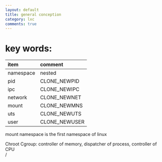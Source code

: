 ```yaml
---
layout: default
title: general conception
category: lxc
comments: true
---
```



# key words:   
item | comment
:--- | :---
namespace|nested
pid|CLONE_NEWPID|process indentification|
ipc|CLONE_NEWIPC|
network|CLONE_NEWNET|independent network stack
mount|CLONE_NEWMNS
uts|CLONE_NEWUTS|UNIX Timesharing System|
user|CLONE_NEWUSER

mount namespace is the first namespace of linux

Chroot
Cgroup: controller of memory, dispatcher of process, controller of CPU  
/
